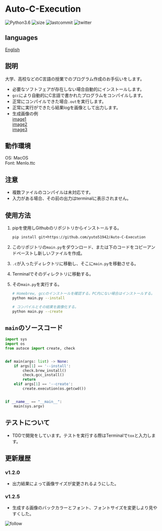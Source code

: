 # Auto-C-Execution

![Python3.6](https://img.shields.io/badge/Python-3.6-brightgreen)
![size](https://img.shields.io/github/repo-size/yuto51942/Auto-C-Execution)
![lastcommit](https://img.shields.io/github/last-commit/yuto51942/Auto-C-Execution)
![twitter](https://img.shields.io/twitter/follow/cateiru?style=social)

## languages

[English](../README.md)

## 説明

大学、高校などのC言語の授業でのプログラム作成のお手伝いをします。

* 必要なソフトフェアが存在しない場合自動的にインストールします。
* `gcc`により自動的にC言語で書かれたプログラムをコンパイルします。
* 正常にコンパイルできた場合`.out`を実行します。
* 正常に実行ができたら結果logを画像として出力します。
* 生成画像の例  
    [image1](Images/test.c.png)  
    [image2](Images/test2.c.png)  
    [image3](Images/test3.c.png)

## 動作環境

OS: MacOS  
Font: Menlo.ttc

## 注意

* 複数ファイルのコンパイルは未対応です。
* 入力がある場合、その前の出力はterminalに表示されません。

## 使用方法

1. pipを使用しGithubのリポジトリからインストールする。

    ```bash
    pip install git+https://github.com/yuto51942/Auto-C-Execution
    ```

2. このリポジトリの`main.py`をダウンロード、または下のコードをコピーアンドペーストし新しいファイルを作成。
3. `.c`が入ったディレクトリに移動し、そこに`main.py`を移動させる。
4. Terminalでそのディレクトリに移動する。
5. その`main.py`を実行する。

    ```bash
    # Homebrew, gccのインストールを確認する。PC内にない場合はインストールする。
    python main.py --install

    # コンパイルとその結果を画像化する。
    python main.py --create
    ```

## `main`のソースコード

```py
import sys
import os
from autoce import create, check


def main(args: list) -> None:
    if args[1] == '--install':
        check.brew_install()
        check.gcc_install()
        return
    elif args[1] == '--create':
        create.execution(os.getcwd())


if __name__ == "__main__":
    main(sys.argv)
```

## テストについて

* TDDで開発をしています。テストを実行する際はTerminalで`tox`と入力します。

## 更新履歴

### v1.2.0

* 出力結果によって画像サイズが変更されるようにした。

### v1.2.5

* 生成する画像のバックカラーとフォント、フォントサイズを変更しより見やすくした。

![follow](https://img.shields.io/github/followers/yuto51942?label=Follow&style=social)
